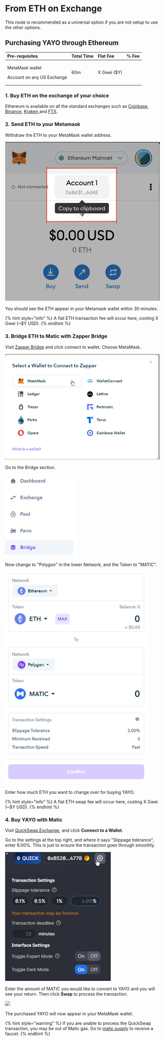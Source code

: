 # From ETH on Exchange

This route is recommended as a universal option if you are not setup to use the other options.

## Purchasing YAYO through Ethereum

<table>
  <thead>
    <tr>
      <th style="text-align:left">Pre-requisites</th>
      <th style="text-align:left">Total Time</th>
      <th style="text-align:left">Flat Fee</th>
      <th style="text-align:left">% Fee</th>
    </tr>
  </thead>
  <tbody>
    <tr>
      <td style="text-align:left">
        <p>MetaMask wallet</p>
        <p>Account on any US Exchange</p>
      </td>
      <td style="text-align:left">60m</td>
      <td style="text-align:left">X Gwei ($Y)</td>
      <td style="text-align:left"></td>
    </tr>
  </tbody>
</table>

### 1. Buy ETH on the exchange of your choice

Ethereum is available on all the standard exchanges such as [Coinbase](https://coinbase.com), [Binance](https://binance.us), [Kraken ](https://kraken.com)and [FTX](https://ftx.us).

### 2. Send ETH to your Metamask

Withdraw the ETH to your MetaMask wallet address.

![Where to find your MetaMask wallet address](../../.gitbook/assets/image.png)

You should see the ETH appear in your Metamask wallet within 30 minutes.

{% hint style="info" %}
A flat ETH transaction fee will occur here, costing X Gwei \(~$Y USD\).
{% endhint %}

### 3. Bridge ETH to Matic with Zapper Bridge

Visit [Zapper Bridge](https://zapper.fi/bridge) and click connect to wallet. Choose MetaMask..

![](../../.gitbook/assets/image%20%281%29.png)

Go to the Bridge section.

![](../../.gitbook/assets/image%20%283%29.png)

Now change to "Polygon" in the lower Network, and the Token to "MATIC".

![](../../.gitbook/assets/image%20%282%29.png)

Enter how much ETH you want to change over for buying YAYO.

{% hint style="info" %}
A flat ETH swap fee will occur here, costing X Gwei \(~$Y USD\).
{% endhint %}

### 4. Buy YAYO with Matic

Visit [QuickSwap.Exchange](https://quickswap.exchange/#/swap?outputCurrency=0xf7058856f405542cd660e8ce4751248F2d037f2B), and click **Connect to a Wallet**.  
  
Go to the settings at the top right, and where it says "Slippage tolerance", enter 6.00%. This is just to ensure the transaction goes through smoothly.

![](../../.gitbook/assets/image%20%284%29.png)

Enter the amount of MATIC you would like to convert to YAYO and you will see your return. Then click **Swap** to process the transaction.

![](https://guide.yayo.fund/assets/images/image17.jpg?v=4c561695)

The purchased YAYO will now appear in your MetaMask wallet.

{% hint style="warning" %}
If you are unable to process the QuickSwap transaction, you may be out of Matic gas. Go to [matic.supply](https://matic.supply) to receive a faucet.
{% endhint %}

